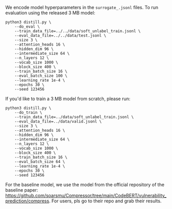 
We encode model hyperparameters in the `surrogate_.jsonl` files. To run evaluation using the released 3 MB model:
```
python3 distill.py \
    --do_eval \
    --train_data_file=../../data/soft_unlabel_train.jsonl \
    --eval_data_file=../../data/test.jsonl \
    --size 3 \
    --attention_heads 16 \
    --hidden_dim 96 \
    --intermediate_size 64 \
    --n_layers 12 \
    --vocab_size 1000 \
    --block_size 400 \
    --train_batch_size 16 \
    --eval_batch_size 100 \
    --learning_rate 1e-4 \
    --epochs 30 \
    --seed 123456
```
If you'd like to train a 3 MB model from scratch, please run:
```
python3 distill.py \
    --do_train \
    --train_data_file=../data/soft_unlabel_train.jsonl \
    --eval_data_file=../data/valid.jsonl \
    --size 3 \
    --attention_heads 16 \
    --hidden_dim 96 \
    --intermediate_size 64 \
    --n_layers 12 \
    --vocab_size 1000 \
    --block_size 400 \
    --train_batch_size 16 \
    --eval_batch_size 64 \
    --learning_rate 1e-4 \
    --epochs 30 \
    --seed 123456
```

For the baseline model, we use the model from the official repository of the baseline paper: https://github.com/soarsmu/Compressor/tree/main/CodeBERT/vulnerability_prediction/compress. For users, pls go to their repo and grab their results.

<!-- 
```
mkdir log

CUDA_VISIBLE_DEVICES=3 python3 finetune.py \
    --do_train \
    --train_data_file=../data/label_train.jsonl \
    --eval_data_file=../data/valid.jsonl \
    --epoch 10 \
    --block_size 400 \
    --train_batch_size 16 \
    --eval_batch_size 64 \
    --learning_rate 2e-5 \
    --max_grad_norm 1.0 \
    --evaluate_during_training \
    --seed 123456 2>&1| tee log/finetune.log
```
```
CUDA_VISIBLE_DEVICES=3 python3 finetune.py \
    --do_eval \
    --train_data_file=../data/label_train.jsonl \
    --eval_data_file=../data/test.jsonl \
    --epoch 10 \
    --block_size 400 \
    --train_batch_size 16 \
    --eval_batch_size 64 \
    --learning_rate 2e-5 \
    --max_grad_norm 1.0 \
    --evaluate_during_training \
    --seed 123456
```
```
CUDA_VISIBLE_DEVICES=3 python3 finetune.py \
    --do_eval \
    --train_data_file=../data/label_train.jsonl \
    --eval_data_file=../data/test.jsonl \
    --epoch 10 \
    --block_size 400 \
    --train_batch_size 16 \
    --eval_batch_size 100 \
    --learning_rate 2e-5 \
    --max_grad_norm 1.0 \
    --evaluate_during_training \
    --seed 123456
 ``` -->
